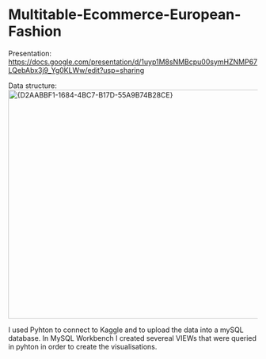 # Multitable-Ecommerce-European-Fashion

Presentation:
https://docs.google.com/presentation/d/1uyp1M8sNMBcpu00symHZNMP67LQebAbx3j9_Yg0KLWw/edit?usp=sharing

Data structure:
<img width="1037" height="462" alt="{D2AABBF1-1684-4BC7-B17D-55A9B74B28CE}" src="https://github.com/user-attachments/assets/d408b536-7a62-43f4-b8bf-fee6a1c1c16d" />

I used Pyhton to connect to Kaggle and to upload the data into a mySQL database.
In MySQL Workbench I created severeal VIEWs that were queried in pyhton in order to create the visualisations.
